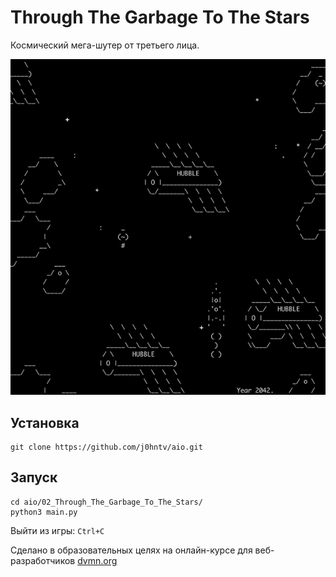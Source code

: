 # Through The Garbage To The Stars

Космический мега-шутер от третьего лица.

![](./.preview/preview.gif)

## Установка
```
git clone https://github.com/j0hntv/aio.git
```

## Запуск
```
cd aio/02_Through_The_Garbage_To_The_Stars/
python3 main.py 
```
Выйти из игры: `Ctrl+C`

Сделано в образовательных целях на онлайн-курсе для веб-разработчиков [dvmn.org](https://dvmn.org/modules/)
